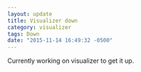 ```yaml
---
layout: update
title: Visualizer down
category: visualizer
tags: Down
date: "2015-11-14 16:49:32 -0500"
---
```


Currently working on visualizer to get it up.
